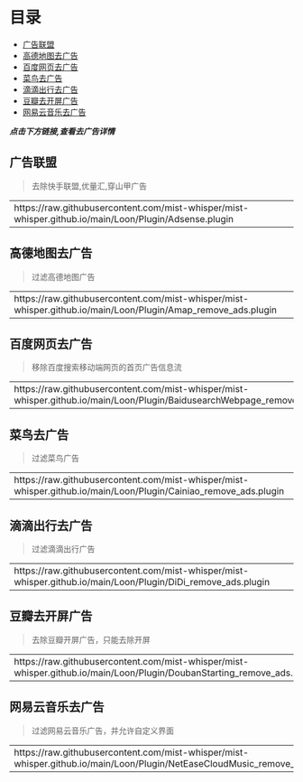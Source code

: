 # 目录

* [广告联盟](https://raw.githubusercontent.com/mist-whisper/mist-whisper.github.io/main/Loon/Plugin/Adsense.plugin)
* [高德地图去广告](https://raw.githubusercontent.com/mist-whisper/mist-whisper.github.io/main/Loon/Plugin/Amap_remove_ads.plugin)
* [百度网页去广告](https://raw.githubusercontent.com/mist-whisper/mist-whisper.github.io/main/Loon/Plugin/BaidusearchWebpage_remove_ads.plugin)
* [菜鸟去广告](https://raw.githubusercontent.com/mist-whisper/mist-whisper.github.io/main/Loon/Plugin/Cainiao_remove_ads.plugin)
* [滴滴出行去广告](https://raw.githubusercontent.com/mist-whisper/mist-whisper.github.io/main/Loon/Plugin/DiDi_remove_ads.plugin)
* [豆瓣去开屏广告](https://raw.githubusercontent.com/mist-whisper/mist-whisper.github.io/main/Loon/Plugin/DoubanStarting_remove_ads.plugin)
* [网易云音乐去广告](https://raw.githubusercontent.com/mist-whisper/mist-whisper.github.io/main/Loon/Plugin/NetEaseCloudMusic_remove_ads.plugin)

**_点击下方链接,查看去广告详情_**
## 广告联盟
> 去除快手联盟,优量汇,穿山甲广告

<table>
  <tr>
    <td>https://raw.githubusercontent.com/mist-whisper/mist-whisper.github.io/main/Loon/Plugin/Adsense.plugin</td>
  </tr>
</table>

## 高德地图去广告
> 过滤高德地图广告
<table>
  <tr>
    <td>https://raw.githubusercontent.com/mist-whisper/mist-whisper.github.io/main/Loon/Plugin/Amap_remove_ads.plugin</td>
  </tr>
</table>

## 百度网页去广告
> 移除百度搜索移动端网页的首页广告信息流
<table>
  <tr>
    <td>https://raw.githubusercontent.com/mist-whisper/mist-whisper.github.io/main/Loon/Plugin/BaidusearchWebpage_remove_ads.plugin</td>
  </tr>
</table>

## 菜鸟去广告
> 过滤菜鸟广告
<table>
  <tr>
    <td>https://raw.githubusercontent.com/mist-whisper/mist-whisper.github.io/main/Loon/Plugin/Cainiao_remove_ads.plugin</td>
  </tr>
</table>

## 滴滴出行去广告
> 过滤滴滴出行广告
<table>
  <tr>
    <td>https://raw.githubusercontent.com/mist-whisper/mist-whisper.github.io/main/Loon/Plugin/DiDi_remove_ads.plugin</td>
  </tr>
</table>

## 豆瓣去开屏广告
> 去除豆瓣开屏广告，只能去除开屏
<table>
  <tr>
    <td>https://raw.githubusercontent.com/mist-whisper/mist-whisper.github.io/main/Loon/Plugin/DoubanStarting_remove_ads.plugin</td>
  </tr>
</table>

## 网易云音乐去广告
> 过滤网易云音乐广告，并允许自定义界面
<table>
  <tr>
    <td>https://raw.githubusercontent.com/mist-whisper/mist-whisper.github.io/main/Loon/Plugin/NetEaseCloudMusic_remove_ads.plugin</td>
  </tr>
</table>
